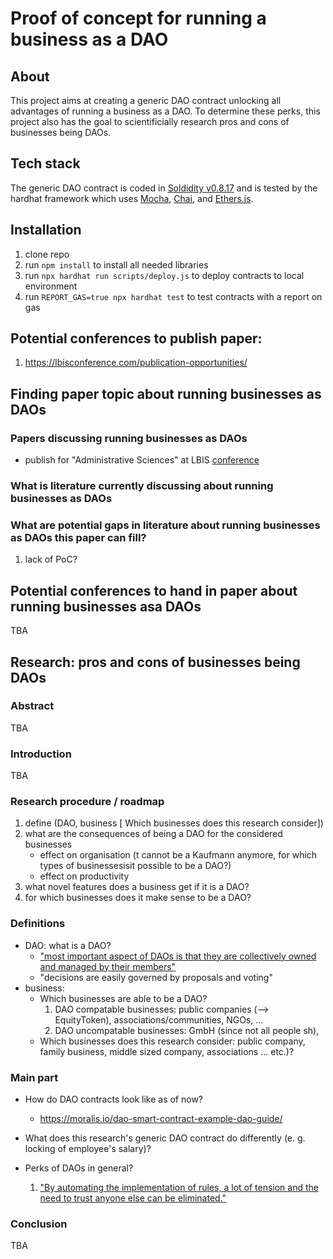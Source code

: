 # Proof of concept for running a business as a DAO

## About
This project aims at creating a generic DAO contract unlocking all advantages of running a business as a DAO. To determine these perks, this project also has the goal to scientificially research pros and cons of businesses being DAOs.

## Tech stack
The generic DAO contract is coded in [Soldidity v0.8.17](https://docs.soliditylang.org/en/v0.8.17/) and is tested by the hardhat framework which uses [Mocha](https://mochajs.org/), [Chai](https://www.chaijs.com/), and [Ethers.js](https://docs.ethers.io/v5/).

## Installation
1. clone repo
2. run ```npm install``` to install all needed libraries
3. run ```npx hardhat run scripts/deploy.js``` to deploy contracts to local environment
4. run ```REPORT_GAS=true npx hardhat test``` to test contracts with a report on gas

## Potential conferences to publish paper:
1. https://lbisconference.com/publication-opportunities/

## Finding paper topic about running businesses as DAOs
### Papers discussing running businesses as DAOs
- publish for "Administrative Sciences" at LBIS [conference](https://www.weforum.org/agenda/2022/06/are-dao-the-business-structures-of-the-future/)

### What is literature currently discussing about running businesses as DAOs

### What are potential gaps in literature about running businesses as DAOs this paper can fill?
1. lack of PoC?



## Potential conferences to hand in paper about running businesses asa DAOs
TBA



## Research: pros and cons of businesses being DAOs
### Abstract
TBA

### Introduction
TBA

### Research procedure / roadmap
1. define (DAO, business [ Which businesses does this research consider])
2. what are the consequences of being a DAO for the considered businesses
    - effect on organisation (t cannot be a Kaufmann anymore, for which types of businessesisit possible to be a DAO?)
    - effect on productivity
3. what novel features does a business get if it is a DAO?
4. for which businesses does it make sense to be a DAO?

### Definitions
- DAO: what is a DAO? 
    - ["most important aspect of DAOs is that they are collectively owned and managed by their members"](https://moralis.io/dao-smart-contract-example-dao-guide/)
    - "decisions are easily governed by proposals and voting"
- business:
    - Which businesses are able to be a DAO?
        1. DAO compatable businesses: public companies (--> EquityToken), associations/communities, NGOs, ...
        2. DAO uncompatable businesses: GmbH (since not all people sh),
    - Which businesses does this research consider: public company, family business, middle sized company, associations ... etc.)?


### Main part
- How do DAO contracts look like as of now? 
    - https://moralis.io/dao-smart-contract-example-dao-guide/

- What does this research's generic DAO contract do differently (e. g. locking of employee's salary)?
- Perks of DAOs in general?
    1. ["By automating the implementation of rules, a lot of tension and the need to trust anyone else can be eliminated."](https://moralis.io/dao-smart-contract-example-dao-guide/)

### Conclusion
TBA
